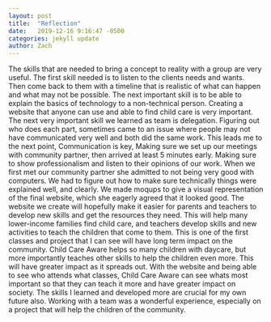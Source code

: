 ```yaml
---
layout: post
title:  "Reflection"
date:   2019-12-16 9:16:47 -0500
categories: jekyll update
author: Zach
---
```

The skills that are needed to bring a concept to reality with a group are very useful. The first skill needed is to listen to the clients needs and wants. Then come back to them with a timeline that is realistic of what can happen and what may not be possible. The next important skill is to be able to explain the basics of technology to a non-technical person. Creating a website that anyone can use and able to find child care is very important. The next very important skill we learned as team is delegation. Figuring out who does each part, sometimes came to an issue where people may not have communicated very well and both did the same work.
This leads me to the next point, Communication is key, Making sure we set up our meetings with community partner, then arrived at least 5 minutes early. Making sure to show professionalism and listen to their opinions of our work. When we first met our community partner she admitted to not being very good with computers. We had to figure out how to make sure technically things were explained well, and clearly. We made moqups to give a visual representation of the final website, which she eagerly agreed that it looked good.
The website we create will hopefully make it easier for parents and teachers to develop new skills and get the resources they need. This will help many lower-income families find child care, and teachers develop skills and new activities to teach the children that come to them. This is one of the first classes and project that I can see will have long term impact on the community. Child Care Aware helps so many children with daycare, but more importantly teaches other skills to help the children even more. This will have greater impact as it spreads out. With the website and being able to see who attends what classes, Child Care Aware can see whats most important so that they can teach it more and have greater impact on society.
The skills I learned and developed more are crucial for my own future also. Working with a team was a wonderful experience, especially on a project that will help the children of the community.
